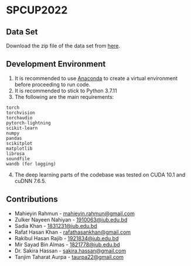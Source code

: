 # SPCUP2022

## Data Set 

Download the zip file of the data set from [here](https://www.dropbox.com/s/36yqmymkva2bwdi/spcup_2022_training_part1.zip?dl=1).

## Development Environment
1. It is recommended to use [Anaconda](https://www.anaconda.com/) to create a virtual environment before proceeding to run code.
2. It is recommended to stick to Python 3.7.11
3. The following are the main requirements:
```
torch
torchvision
torchaudio
pytorch-lightning
scikit-learn
numpy
pandas
scikitplot
matplotlib
librosa
soundfile
wandb (for logging)
```
4. The deep learning parts of the codebase was tested on CUDA 10.1 and cuDNN 7.6.5.

## Contributions
 - Mahieyin Rahmun - mahieyin.rahmun@gmail.com
 - Zulker Nayeen Nahiyan - 1910063@iub.edu.bd
 - Sadia Khan - 1831231@iub.edu.bd
 - Rafat Hasan Khan - rafathasankhan@gmail.com
 - Rakibul Hasan Rajib - 1921834@iub.edu.bd
 - Mir Sayad Bin Almas - 1821778@iub.edu.bd
 - Dr. Sakira Hassan - sakira.hassan@gmail.com
 - Tanjim Taharat Aurpa - taurpa22@gmail.com
